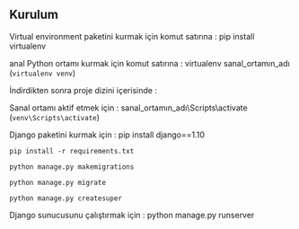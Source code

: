 
## Kurulum
Virtual environment paketini kurmak için komut satırına : pip install virtualenv 

anal Python ortamı kurmak için komut satırına : virtualenv sanal_ortamın_adı (`virtualenv venv`)

İndirdikten sonra proje dizini içerisinde :

Sanal ortamı aktif etmek için : sanal_ortamın_adı\Scripts\activate (`venv\Scripts\activate`)
 
Django paketini kurmak için : pip install django==1.10

`pip install -r requirements.txt`

`python manage.py makemigrations`

`python manage.py migrate`

`python manage.py createsuper`

Django sunucusunu çalıştırmak için : python manage.py runserver 


